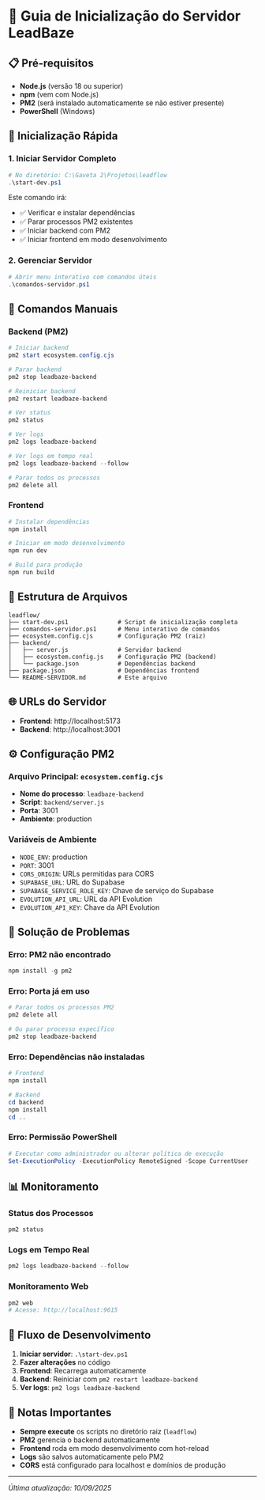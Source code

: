 # 🚀 Guia de Inicialização do Servidor LeadBaze

## 📋 Pré-requisitos

- **Node.js** (versão 18 ou superior)
- **npm** (vem com Node.js)
- **PM2** (será instalado automaticamente se não estiver presente)
- **PowerShell** (Windows)

## 🎯 Inicialização Rápida

### 1. **Iniciar Servidor Completo**
```powershell
# No diretório: C:\Gaveta 2\Projetos\leadflow
.\start-dev.ps1
```

Este comando irá:
- ✅ Verificar e instalar dependências
- ✅ Parar processos PM2 existentes
- ✅ Iniciar backend com PM2
- ✅ Iniciar frontend em modo desenvolvimento

### 2. **Gerenciar Servidor**
```powershell
# Abrir menu interativo com comandos úteis
.\comandos-servidor.ps1
```

## 🔧 Comandos Manuais

### **Backend (PM2)**
```powershell
# Iniciar backend
pm2 start ecosystem.config.cjs

# Parar backend
pm2 stop leadbaze-backend

# Reiniciar backend
pm2 restart leadbaze-backend

# Ver status
pm2 status

# Ver logs
pm2 logs leadbaze-backend

# Ver logs em tempo real
pm2 logs leadbaze-backend --follow

# Parar todos os processos
pm2 delete all
```

### **Frontend**
```powershell
# Instalar dependências
npm install

# Iniciar em modo desenvolvimento
npm run dev

# Build para produção
npm run build
```

## 📁 Estrutura de Arquivos

```
leadflow/
├── start-dev.ps1              # Script de inicialização completa
├── comandos-servidor.ps1      # Menu interativo de comandos
├── ecosystem.config.cjs       # Configuração PM2 (raiz)
├── backend/
│   ├── server.js              # Servidor backend
│   ├── ecosystem.config.js    # Configuração PM2 (backend)
│   └── package.json           # Dependências backend
├── package.json               # Dependências frontend
└── README-SERVIDOR.md         # Este arquivo
```

## 🌐 URLs do Servidor

- **Frontend**: http://localhost:5173
- **Backend**: http://localhost:3001

## ⚙️ Configuração PM2

### **Arquivo Principal**: `ecosystem.config.cjs`
- **Nome do processo**: `leadbaze-backend`
- **Script**: `backend/server.js`
- **Porta**: 3001
- **Ambiente**: production

### **Variáveis de Ambiente**
- `NODE_ENV`: production
- `PORT`: 3001
- `CORS_ORIGIN`: URLs permitidas para CORS
- `SUPABASE_URL`: URL do Supabase
- `SUPABASE_SERVICE_ROLE_KEY`: Chave de serviço do Supabase
- `EVOLUTION_API_URL`: URL da API Evolution
- `EVOLUTION_API_KEY`: Chave da API Evolution

## 🐛 Solução de Problemas

### **Erro: PM2 não encontrado**
```powershell
npm install -g pm2
```

### **Erro: Porta já em uso**
```powershell
# Parar todos os processos PM2
pm2 delete all

# Ou parar processo específico
pm2 stop leadbaze-backend
```

### **Erro: Dependências não instaladas**
```powershell
# Frontend
npm install

# Backend
cd backend
npm install
cd ..
```

### **Erro: Permissão PowerShell**
```powershell
# Executar como administrador ou alterar política de execução
Set-ExecutionPolicy -ExecutionPolicy RemoteSigned -Scope CurrentUser
```

## 📊 Monitoramento

### **Status dos Processos**
```powershell
pm2 status
```

### **Logs em Tempo Real**
```powershell
pm2 logs leadbaze-backend --follow
```

### **Monitoramento Web**
```powershell
pm2 web
# Acesse: http://localhost:9615
```

## 🔄 Fluxo de Desenvolvimento

1. **Iniciar servidor**: `.\start-dev.ps1`
2. **Fazer alterações** no código
3. **Frontend**: Recarrega automaticamente
4. **Backend**: Reiniciar com `pm2 restart leadbaze-backend`
5. **Ver logs**: `pm2 logs leadbaze-backend`

## 📝 Notas Importantes

- **Sempre execute** os scripts no diretório raiz (`leadflow`)
- **PM2** gerencia o backend automaticamente
- **Frontend** roda em modo desenvolvimento com hot-reload
- **Logs** são salvos automaticamente pelo PM2
- **CORS** está configurado para localhost e domínios de produção

---
*Última atualização: 10/09/2025*




















